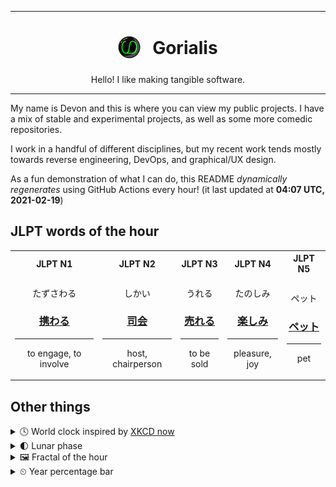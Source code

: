 ***

<h1 align="center">
<sub>
    <img src="readme/resources/avatar.png" height="36">
</sub>
&nbsp;
Gorialis
</h1>
<p align="center">
Hello! I like making tangible software.
</p>

***

My name is Devon and this is where you can view my public projects. I have a mix of stable and experimental projects, as well as some more comedic repositories.

I work in a handful of different disciplines, but my recent work tends mostly towards reverse engineering, DevOps, and graphical/UX design.

As a fun demonstration of what I can do, this README *dynamically regenerates* using GitHub Actions every hour! (it last updated at **04:07 UTC, 2021-02-19**)

<h2>JLPT words of the hour</h2>
<table>
    <tr>
        <th>JLPT N1</th>
        <th>JLPT N2</th>
        <th>JLPT N3</th>
        <th>JLPT N4</th>
        <th>JLPT N5</th>
    </tr>
    <tr>
        <td>
            <p align="center">たずさわる</p>
            <h3 align="center"><b><a href="https://jisho.org/search/%E6%90%BA%E3%82%8F%E3%82%8B">携わる</a></b></h3>
            <hr>
            <p align="center">to engage,<wbr> to involve</p>
        </td>
        <td>
            <p align="center">しかい</p>
            <h3 align="center"><b><a href="https://jisho.org/search/%E5%8F%B8%E4%BC%9A">司会</a></b></h3>
            <hr>
            <p align="center">host,<wbr> chairperson</p>
        </td>
        <td>
            <p align="center">うれる</p>
            <h3 align="center"><b><a href="https://jisho.org/search/%E5%A3%B2%E3%82%8C%E3%82%8B">売れる</a></b></h3>
            <hr>
            <p align="center">to be sold</p>
        </td>
        <td>
            <p align="center">たのしみ</p>
            <h3 align="center"><b><a href="https://jisho.org/search/%E6%A5%BD%E3%81%97%E3%81%BF">楽しみ</a></b></h3>
            <hr>
            <p align="center">pleasure,<wbr> joy</p>
        </td>
        <td>
            <p align="center">ペット</p>
            <h3 align="center"><b><a href="https://jisho.org/search/%E3%83%9A%E3%83%83%E3%83%88">ペット</a></b></h3>
            <hr>
            <p align="center">pet</p>
        </td>
    </tr>
</table>

<h2>Other things</h2>
<details>
<summary>🕓  World clock inspired by <a href="https://xkcd.com/now">XKCD now</a></summary>

> <img src="generated/now.png" width="512">

</details>
<details>
<summary>🌓 Lunar phase</summary>

The moon is approximately 27.21% through its phase (First Quarter).

</details>
<details>
<summary>&#x1f5bc; Fractal of the hour</summary>

> <img src="generated/fractal.png" width="512">

</details>
<details>
<summary>&#x23f2; Year percentage bar</summary>
<pre><code>2021 [██▁▁▁▁▁▁▁▁▁▁▁▁▁▁▁▁▁▁] 13.47%</code></pre>
</details>
